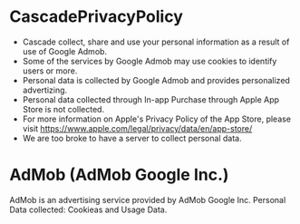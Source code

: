 # CascadePrivacyPolicy
- Cascade collect, share and use your personal information as a result of use of Google Admob.
- Some of the services by Google Admob may use cookies to identify users or more.
- Personal data is collected by Google Admob and provides personalized advertizing.
- Personal data collected through In-app Purchase through Apple App Store is not collected.
- For more information on Apple's Privacy Policy of the App Store, please visit https://www.apple.com/legal/privacy/data/en/app-store/
- We are too broke to have a server to collect personal data.

  
# AdMob (AdMob Google Inc.)
AdMob is an advertising service provided by AdMob Google Inc.
Personal Data collected: Cookieas and Usage Data.
